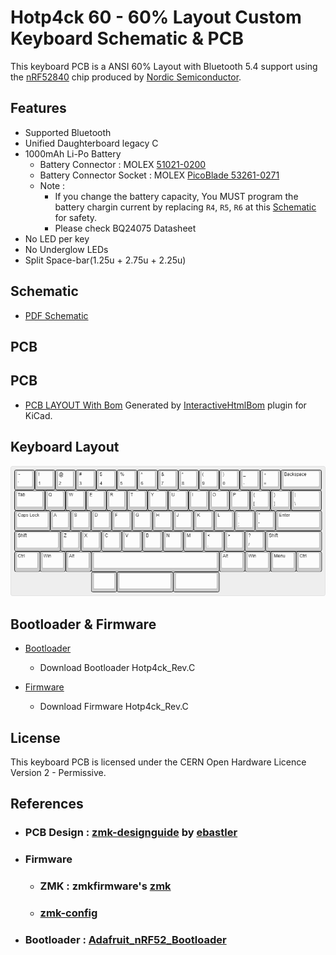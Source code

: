 # Hotp4ck 60 - 60% Layout Custom Keyboard Schematic & PCB

This keyboard PCB is a ANSI 60% Layout with Bluetooth 5.4 support using the [nRF52840](https://www.nordicsemi.com/products/nrf52840) chip produced by [Nordic Semiconductor](https://www.nordicsemi.com/).

## Features

* Supported Bluetooth
* Unified Daughterboard legacy C
* 1000mAh Li-Po Battery
    * Battery Connector : MOLEX [51021-0200](https://www.molex.com/en-us/products/part-detail/510210200)
    * Battery Connector Socket : MOLEX [PicoBlade 53261-0271](https://www.molex.com/en-us/products/part-detail/532610271)
    * Note :
        * If you change the battery capacity, You MUST program the battery chargin current by replacing `R4`, `R5`, `R6` at this [Schematic](/Hotp4ck_Battery.kicad_sch) for safety.
        * Please check BQ24075 Datasheet
* No LED per key
* No Underglow LEDs
* Split Space-bar(1.25u + 2.75u + 2.25u)

## Schematic

* [PDF Schematic](misc/Hotp4ck60_schemetic.pdf)

## PCB

## PCB
* [PCB LAYOUT With Bom](bom/ibom.html)
Generated by [InteractiveHtmlBom](https://github.com/openscopeproject/InteractiveHtmlBom) plugin for KiCad.

## Keyboard Layout

![Keyboard_Layout](misc/Hotp4ck60_keyboard_layout.png)

## Bootloader & Firmware

* [Bootloader](https://github.com/yg3988/Adafruit_nRF52_Bootloader/actions)
    * Download Bootloader Hotp4ck_Rev.C

* [Firmware](https://github.com/yg3988/zmk-config/actions/)
    * Download Firmware Hotp4ck_Rev.C

## License
This keyboard PCB is licensed under the CERN Open Hardware Licence Version 2 - Permissive.

## References

* ### PCB Design : [zmk-designguide](https://github.com/ebastler/zmk-designguide) by [ebastler](https://github.com/ebastler)
* ### Firmware
    * ### ZMK : zmkfirmware's [zmk](https://github.com/zmkfirmware/zmk)
    * ### [zmk-config](https://zmk.dev/docs/user-setup)
* ### Bootloader : [Adafruit_nRF52_Bootloader](https://github.com/adafruit/Adafruit_nRF52_Bootloader)
